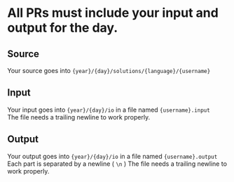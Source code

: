 # All PRs must include your input and output for the day.

## Source
Your source goes into `{year}/{day}/solutions/{language}/{username}`  

## Input
Your input goes into `{year}/{day}/io` in a file named `{username}.input`  
The file needs a trailing newline to work properly.

## Output
Your output goes into `{year}/{day}/io` in a file named `{username}.output`  
Each part is separated by a newline ( `\n` )
The file needs a trailing newline to work properly.
